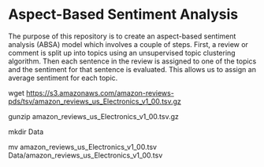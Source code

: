# Aspect-Based Sentiment Analysis

The purpose of this repository is to create an aspect-based sentiment analysis (ABSA) model which involves a couple of steps. First, a review or comment is split up into topics using an unsupervised topic clustering algorithm. Then each sentence in the review is assigned to one of the topics and the sentiment for that sentence is evaluated. This allows us to assign an average sentiment for each topic.

wget https://s3.amazonaws.com/amazon-reviews-pds/tsv/amazon_reviews_us_Electronics_v1_00.tsv.gz

gunzip amazon_reviews_us_Electronics_v1_00.tsv.gz

mkdir Data

mv amazon_reviews_us_Electronics_v1_00.tsv Data/amazon_reviews_us_Electronics_v1_00.tsv
